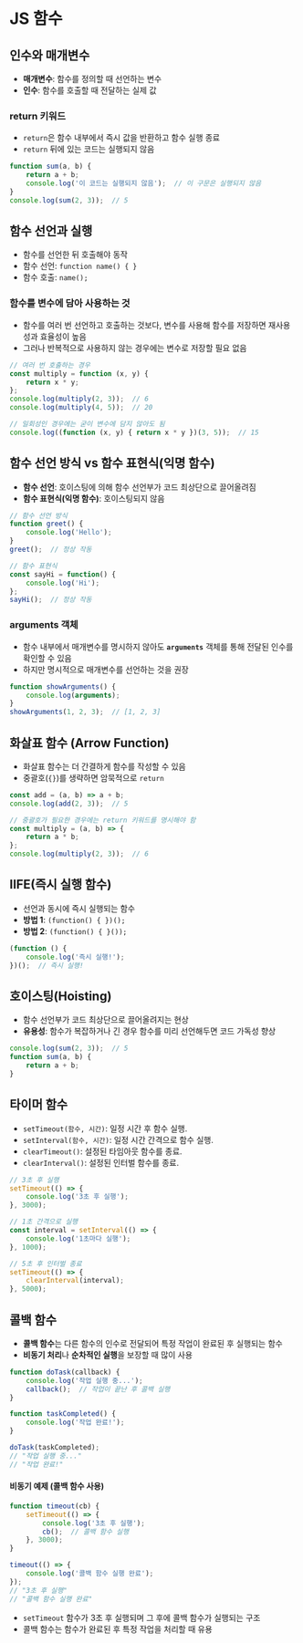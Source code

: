 # JS 함수

## 인수와 매개변수
- **매개변수**: 함수를 정의할 때 선언하는 변수
- **인수**: 함수를 호출할 때 전달하는 실제 값

### return 키워드
- `return`은 함수 내부에서 즉시 값을 반환하고 함수 실행 종료
- `return` 뒤에 있는 코드는 실행되지 않음

```javascript
function sum(a, b) {
    return a + b;
    console.log('이 코드는 실행되지 않음');  // 이 구문은 실행되지 않음
}
console.log(sum(2, 3));  // 5
```

## 함수 선언과 실행
- 함수를 선언한 뒤 호출해야 동작
- 함수 선언: `function name() { }`
- 함수 호출: `name();`

### 함수를 변수에 담아 사용하는 것
- 함수를 여러 번 선언하고 호출하는 것보다, 변수를 사용해 함수를 저장하면 재사용성과 효율성이 높음
- 그러나 반복적으로 사용하지 않는 경우에는 변수로 저장할 필요 없음

```javascript
// 여러 번 호출하는 경우
const multiply = function (x, y) {
    return x * y;
};
console.log(multiply(2, 3));  // 6
console.log(multiply(4, 5));  // 20

// 일회성인 경우에는 굳이 변수에 담지 않아도 됨
console.log((function (x, y) { return x * y })(3, 5));  // 15
```

## 함수 선언 방식 vs 함수 표현식(익명 함수)
- **함수 선언**: 호이스팅에 의해 함수 선언부가 코드 최상단으로 끌어올려짐
- **함수 표현식(익명 함수)**: 호이스팅되지 않음

```javascript
// 함수 선언 방식
function greet() {
    console.log('Hello');
}
greet();  // 정상 작동

// 함수 표현식
const sayHi = function() {
    console.log('Hi');
};
sayHi();  // 정상 작동
```

### arguments 객체
- 함수 내부에서 매개변수를 명시하지 않아도 **`arguments`** 객체를 통해 전달된 인수를 확인할 수 있음
- 하지만 명시적으로 매개변수를 선언하는 것을 권장

```javascript
function showArguments() {
    console.log(arguments);
}
showArguments(1, 2, 3);  // [1, 2, 3]
```

## 화살표 함수 (Arrow Function)
- 화살표 함수는 더 간결하게 함수를 작성할 수 있음
- 중괄호(`{}`)를 생략하면 암묵적으로 `return`

```javascript
const add = (a, b) => a + b;
console.log(add(2, 3));  // 5

// 중괄호가 필요한 경우에는 return 키워드를 명시해야 함
const multiply = (a, b) => {
    return a * b;
};
console.log(multiply(2, 3));  // 6
```

## IIFE(즉시 실행 함수)
- 선언과 동시에 즉시 실행되는 함수
- **방법 1**: `(function() { })();`
- **방법 2**: `(function() { }());`

```javascript
(function () {
    console.log('즉시 실행!');
})();  // 즉시 실행!
```

## 호이스팅(Hoisting)
- 함수 선언부가 코드 최상단으로 끌어올려지는 현상
- **유용성**: 함수가 복잡하거나 긴 경우 함수를 미리 선언해두면 코드 가독성 향상

```javascript
console.log(sum(2, 3));  // 5
function sum(a, b) {
    return a + b;
}
```

## 타이머 함수
- `setTimeout(함수, 시간)`: 일정 시간 후 함수 실행.
- `setInterval(함수, 시간)`: 일정 시간 간격으로 함수 실행.
- `clearTimeout()`: 설정된 타임아웃 함수를 종료.
- `clearInterval()`: 설정된 인터벌 함수를 종료.

```javascript
// 3초 후 실행
setTimeout(() => {
    console.log('3초 후 실행');
}, 3000);

// 1초 간격으로 실행
const interval = setInterval(() => {
    console.log('1초마다 실행');
}, 1000);

// 5초 후 인터벌 종료
setTimeout(() => {
    clearInterval(interval);
}, 5000);
```

## 콜백 함수
- **콜백 함수**는 다른 함수의 인수로 전달되어 특정 작업이 완료된 후 실행되는 함수
- **비동기 처리**나 **순차적인 실행**을 보장할 때 많이 사용

```javascript
function doTask(callback) {
    console.log('작업 실행 중...');
    callback();  // 작업이 끝난 후 콜백 실행
}

function taskCompleted() {
    console.log('작업 완료!');
}

doTask(taskCompleted);
// "작업 실행 중..."
// "작업 완료!"
```

#### 비동기 예제 (콜백 함수 사용)

```javascript
function timeout(cb) {
    setTimeout(() => {
        console.log('3초 후 실행');
        cb();  // 콜백 함수 실행
    }, 3000);
}

timeout(() => {
    console.log('콜백 함수 실행 완료');
});
// "3초 후 실행"
// "콜백 함수 실행 완료"
```

- `setTimeout` 함수가 3초 후 실행되며 그 후에 콜백 함수가 실행되는 구조
- 콜백 함수는 함수가 완료된 후 특정 작업을 처리할 때 유용